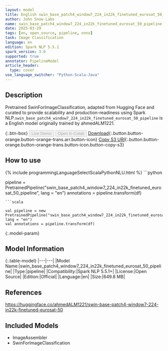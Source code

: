 ```yaml
---
layout: model
title: English swin_base_patch4_window7_224_in22k_finetuned_eurosat_50_pipeline pipeline SwinForImageClassification from ahmedALM1221
author: John Snow Labs
name: swin_base_patch4_window7_224_in22k_finetuned_eurosat_50_pipeline
date: 2025-03-29
tags: [en, open_source, pipeline, onnx]
task: Image Classification
language: en
edition: Spark NLP 5.5.1
spark_version: 3.0
supported: true
annotator: PipelineModel
article_header:
  type: cover
use_language_switcher: "Python-Scala-Java"
---
```


## Description

Pretrained SwinForImageClassification, adapted from Hugging Face and curated to provide scalability and production-readiness using Spark NLP.`swin_base_patch4_window7_224_in22k_finetuned_eurosat_50_pipeline` is a English model originally trained by ahmedALM1221.

{:.btn-box}
<button class="button button-orange" disabled>Live Demo</button>
<button class="button button-orange" disabled>Open in Colab</button>
[Download](https://s3.amazonaws.com/auxdata.johnsnowlabs.com/public/models/swin_base_patch4_window7_224_in22k_finetuned_eurosat_50_pipeline_en_5.5.1_3.0_1743221442409.zip){:.button.button-orange.button-orange-trans.arr.button-icon}
[Copy S3 URI](s3://auxdata.johnsnowlabs.com/public/models/swin_base_patch4_window7_224_in22k_finetuned_eurosat_50_pipeline_en_5.5.1_3.0_1743221442409.zip){:.button.button-orange.button-orange-trans.button-icon.button-copy-s3}

## How to use



<div class="tabs-box" markdown="1">
{% include programmingLanguageSelectScalaPythonNLU.html %}
```python

pipeline = PretrainedPipeline("swin_base_patch4_window7_224_in22k_finetuned_eurosat_50_pipeline", lang = "en")
annotations =  pipeline.transform(df)   

```
```scala

val pipeline = new PretrainedPipeline("swin_base_patch4_window7_224_in22k_finetuned_eurosat_50_pipeline", lang = "en")
val annotations = pipeline.transform(df)

```
</div>

{:.model-param}
## Model Information

{:.table-model}
|---|---|
|Model Name:|swin_base_patch4_window7_224_in22k_finetuned_eurosat_50_pipeline|
|Type:|pipeline|
|Compatibility:|Spark NLP 5.5.1+|
|License:|Open Source|
|Edition:|Official|
|Language:|en|
|Size:|649.8 MB|

## References

https://huggingface.co/ahmedALM1221/swin-base-patch4-window7-224-in22k-finetuned-eurosat-50

## Included Models

- ImageAssembler
- SwinForImageClassification